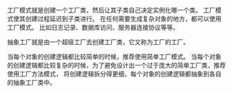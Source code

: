 工厂模式就是创建一个工厂类，然后让其子类自己决定实例化哪一个类。
工厂模式使其创建过程延迟到子类进行。
在任何需要生成复杂对象的地方，都可以使用工厂模式。
比如日志记录、数据库访问、服务器连接协议等等。

抽象工厂就是由一个超级工厂去创建工厂类，它又称为工厂的工厂。
 
当每个对象的创建逻辑都比较简单的时候，推荐使用简单工厂模式。
当每个对象的创建逻辑都比较复杂的时候，为了避免设计出一个过于庞大的简单工厂类，推荐使用工厂方法模式，
将创建逻辑拆分得更细，每个对象的创建逻辑都抽象到各自的抽象工厂类中。

